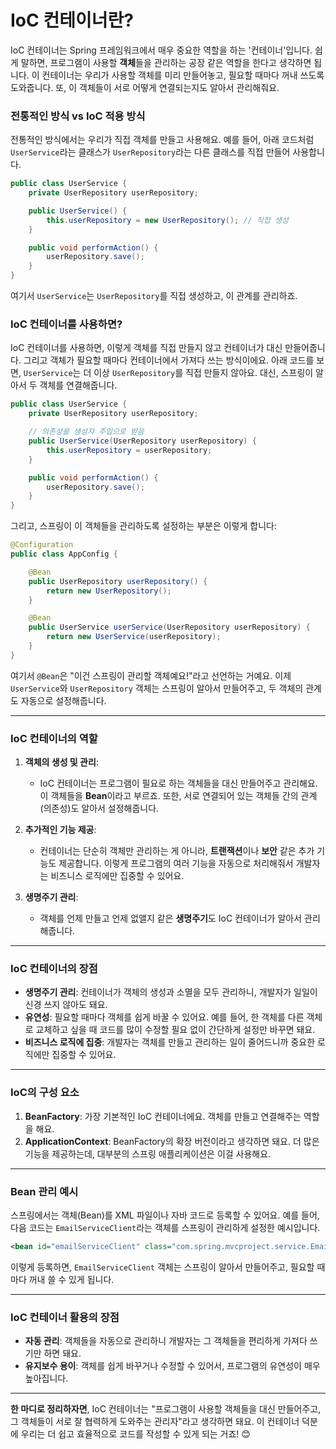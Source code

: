 # **IoC 컨테이너란?**

IoC 컨테이너는 Spring 프레임워크에서 매우 중요한 역할을 하는 '컨테이너'입니다. 쉽게 말하면, 프로그램이 사용할 **객체**들을 관리하는 공장 같은 역할을 한다고 생각하면 됩니다. 이 컨테이너는 우리가 사용할 객체를 미리 만들어놓고, 필요할 때마다 꺼내 쓰도록 도와줍니다. 또, 이 객체들이 서로 어떻게 연결되는지도 알아서 관리해줘요.

### 전통적인 방식 vs IoC 적용 방식

전통적인 방식에서는 우리가 직접 객체를 만들고 사용해요. 예를 들어, 아래 코드처럼 `UserService`라는 클래스가 `UserRepository`라는 다른 클래스를 직접 만들어 사용합니다.

```java
public class UserService {
    private UserRepository userRepository;

    public UserService() {
        this.userRepository = new UserRepository(); // 직접 생성
    }

    public void performAction() {
        userRepository.save();
    }
}
```

여기서 `UserService`는 `UserRepository`를 직접 생성하고, 이 관계를 관리하죠.

### IoC 컨테이너를 사용하면?

IoC 컨테이너를 사용하면, 이렇게 객체를 직접 만들지 않고 컨테이너가 대신 만들어줍니다. 그리고 객체가 필요할 때마다 컨테이너에서 가져다 쓰는 방식이에요. 아래 코드를 보면, `UserService`는 더 이상 `UserRepository`를 직접 만들지 않아요. 대신, 스프링이 알아서 두 객체를 연결해줍니다.

```java
public class UserService {
    private UserRepository userRepository;

    // 의존성을 생성자 주입으로 받음
    public UserService(UserRepository userRepository) {
        this.userRepository = userRepository;
    }

    public void performAction() {
        userRepository.save();
    }
}
```

그리고, 스프링이 이 객체들을 관리하도록 설정하는 부분은 이렇게 합니다:

```java
@Configuration
public class AppConfig {

    @Bean
    public UserRepository userRepository() {
        return new UserRepository();
    }

    @Bean
    public UserService userService(UserRepository userRepository) {
        return new UserService(userRepository);
    }
}
```

여기서 `@Bean`은 "이건 스프링이 관리할 객체예요!"라고 선언하는 거예요. 이제 `UserService`와 `UserRepository` 객체는 스프링이 알아서 만들어주고, 두 객체의 관계도 자동으로 설정해줍니다.

---

### IoC 컨테이너의 역할

1. **객체의 생성 및 관리**:
    - IoC 컨테이너는 프로그램이 필요로 하는 객체들을 대신 만들어주고 관리해요. 이 객체들을 **Bean**이라고 부르죠. 또한, 서로 연결되어 있는 객체들 간의 관계(의존성)도 알아서 설정해줍니다.

2. **추가적인 기능 제공**:
    - 컨테이너는 단순히 객체만 관리하는 게 아니라, **트랜잭션**이나 **보안** 같은 추가 기능도 제공합니다. 이렇게 프로그램의 여러 기능을 자동으로 처리해줘서 개발자는 비즈니스 로직에만 집중할 수 있어요.

3. **생명주기 관리**:
    - 객체를 언제 만들고 언제 없앨지 같은 **생명주기**도 IoC 컨테이너가 알아서 관리해줍니다.

---

### IoC 컨테이너의 장점

- **생명주기 관리**: 컨테이너가 객체의 생성과 소멸을 모두 관리하니, 개발자가 일일이 신경 쓰지 않아도 돼요.
- **유연성**: 필요할 때마다 객체를 쉽게 바꿀 수 있어요. 예를 들어, 한 객체를 다른 객체로 교체하고 싶을 때 코드를 많이 수정할 필요 없이 간단하게 설정만 바꾸면 돼요.
- **비즈니스 로직에 집중**: 개발자는 객체를 만들고 관리하는 일이 줄어드니까 중요한 로직에만 집중할 수 있어요.

---

### IoC의 구성 요소

1. **BeanFactory**: 가장 기본적인 IoC 컨테이너에요. 객체를 만들고 연결해주는 역할을 해요.
2. **ApplicationContext**: BeanFactory의 확장 버전이라고 생각하면 돼요. 더 많은 기능을 제공하는데, 대부분의 스프링 애플리케이션은 이걸 사용해요.

---

### Bean 관리 예시

스프링에서는 객체(Bean)를 XML 파일이나 자바 코드로 등록할 수 있어요. 예를 들어, 다음 코드는 `EmailServiceClient`라는 객체를 스프링이 관리하게 설정한 예시입니다.

```xml
<bean id="emailServiceClient" class="com.spring.mvcproject.service.EmailServiceClient"></bean>
```

이렇게 등록하면, `EmailServiceClient` 객체는 스프링이 알아서 만들어주고, 필요할 때마다 꺼내 쓸 수 있게 됩니다.

---

### IoC 컨테이너 활용의 장점

- **자동 관리**: 객체들을 자동으로 관리하니 개발자는 그 객체들을 편리하게 가져다 쓰기만 하면 돼요.
- **유지보수 용이**: 객체를 쉽게 바꾸거나 수정할 수 있어서, 프로그램의 유연성이 매우 높아집니다.

---

**한 마디로 정리하자면**, IoC 컨테이너는 "프로그램이 사용할 객체들을 대신 만들어주고, 그 객체들이 서로 잘 협력하게 도와주는 관리자"라고 생각하면 돼요. 이 컨테이너 덕분에 우리는 더 쉽고 효율적으로 코드를 작성할 수 있게 되는 거죠! 😊